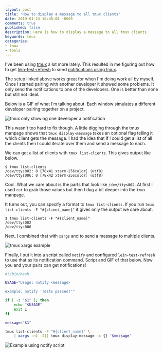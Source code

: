 ```yaml
---
layout: post
title: "How to display a message to all tmux clients"
date: 2019-01-23 18:45:04 -0600
comments: true
published: false
description: Here is how to display a message to all tmux clients
keywords: tmux
categories: 
- tmux
- tools
---
```


<!-- First Draft: 26 minutes -->

I've been using [tmux](https://github.com/tmux/tmux) a lot more lately. This resulted in me figuring out how to get [lein-test-refresh](https://github.com/jakemcc/lein-test-refresh#notifications) to send [notifications using tmux](/blog/2019/01/06/notifications-with-tmux-and-lein-test-refresh/).

The setup linked above works great for when I'm doing work all by myself. Once I started pairing with another developer it showed some problems. It only send the notifications to one of the developers. One is better than none but still not ideal.

Below is a GIF of what I'm talking about. Each window simulates a different developer pairing together on a project.

![tmux only showing one developer a notification](/images/tmux-pair-fail.gif)

This wasn't too hard to fix though. A little digging through the tmux manpage shows that `tmux display-message` takes an optional flag telling it which client gets the message. I had the idea that if I could get a list of all the clients then I could iterate over them and send a message to each.

We can get a list of clients with `tmux list-clients`. This gives output like below.

```
$ tmux list-clients
/dev/ttys002: 0 [78x41 xterm-256color] (utf8)
/dev/ttys006: 0 [78x42 xterm-256color] (utf8)
```

Cool. What we care about is the parts that look like `/dev/ttys002`. At first I used `cut` to grab those values but then I dug a bit deeper into the `tmux` manpage.

It turns out, you can specify a format to `tmux list-clients`. If you run `tmux list-clients -F "#{client_name}"` it gives only the output we care about.

```
$ tmux list-clients -F "#{client_name}"
/dev/ttys002
/dev/ttys006
```

Next, I combined that with `xargs` and to send a message to multiple clients.

![tmux xargs example](/images/tmux-xargs-example.gif)

Finally, I put it into a script called `notify` and configured `lein-test-refresh` to use that as its notification command. Script and GIF of that below. Now you and your pairs can get notifications!

```bash
#!/bin/bash

USAGE="Usage: notify <message>

example: notify 'Tests passed!'"

if [ -z "$1" ]; then
    echo "$USAGE"
    exit 1
fi

message="$1"

tmux list-clients -F "#{client_name}" \
    | xargs -n1 -I{} tmux display-message -c {} "$message"
```

![Example using notify script](/images/tmux-notify-script.gif)


